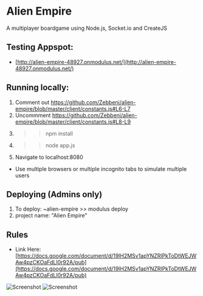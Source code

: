 # Alien Empire
A multiplayer boardgame using Node.js, Socket.io and CreateJS

## Testing Appspot:
- [http://alien-empire-48927.onmodulus.net/](http://alien-empire-48927.onmodulus.net/)

## Running locally:
1. Comment out https://github.com/Zebbeni/alien-empire/blob/master/client/constants.js#L6-L7
2. Uncommment https://github.com/Zebbeni/alien-empire/blob/master/client/constants.js#L8-L9
3. >> npm install
4. >> node app.js
5. Navigate to localhost:8080
 - Use multiple browsers or multiple incognito tabs to simulate multiple users 

## Deploying (Admins only)
1. To deploy: ~alien-empire >> modulus deploy
2. project name: "Alien Empire"

## Rules
- Link Here: [https://docs.google.com/document/d/19lH2MSv1apYNZRlPkToDtWEJWAw4pzCKOaFdLl0r92A/pub](https://docs.google.com/document/d/19lH2MSv1apYNZRlPkToDtWEJWAw4pzCKOaFdLl0r92A/pub)

![Screenshot](https://s3-us-west-2.amazonaws.com/alien-empire/github/github_image1.jpg "Alien Empire Login")
![Screenshot](https://s3-us-west-2.amazonaws.com/alien-empire/github/github_image2.jpg "Alien Empire In-Game")
